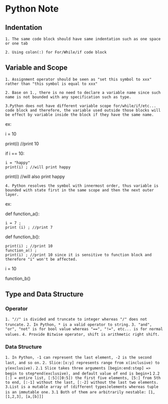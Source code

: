 # Python Note

## Indentation
```1. The same code block should have same indentation such as one space or one tab```

```2. Using colon(:) for For/While/if code block ```

## Variable and Scope
```1. Assignment operator should be seen as "set this symbol to xxx" rather than "this symbol is equal to xxx"```

```2. Base on 1., there is no need to declare a variable name since such name is not bounded with any specification such as type.```

```3.Python does not have different variable scope for/while/if/etc... code block and therefore, the variable used outside those blocks will be effect by variable inside the block if they have the same name. ```

ex:

i = 10

print(i) //print 10

if i == 10:

    i = "happy"
    print(i) ; //will print happy

print(i) //will also print happy

```4. Python resolves the symbol with innermost order, thus variable is bounded with state first in the same scope and then the next outer layer.```

ex:

def function_a():

    i = 7 ;
    print (i) ; //print 7
    

def function_b():

    print(i) ; //print 10
    function_a() ;
    print(i) ; //print 10 since it is sensitive to function block and therefore "i" won't be affected.

i = 10

function_b()


## Type and Data Structure 

### Operator
```1. "//" is divided and truncate to integer whereas "/" does not truncate.```
```2. In Python, * is a valid operator to string.```
```3. "and", "or", "not" is for bool value whereas "==", "!=", etc... is for normal values.```
```4. Provide Bitwise operator, shift is arithmetic right shift.```

### Data Structure
```1. In Python, -1 can represent the last element, -2 is the second last, and so on.```
```2. Slice:[x:y] represents range from x(inclusive) to y(exclusive).```
```2.1 Slice takes three arguments [begin:end:step] => begin to step*end(exclusive), and default value of end is begin+1```
```2.2 [:] = entire list, [:5]([0:5]) the first five elements, [5:] from 5th to end, [:-1] without the last, [:-2] without the last two elements.  ```
```3.List is a mutable array of (different types)elements whereas tuple is an immutable one.```
```3.1 Both of them are arbitrarily nestable: [1, [1,2,3], [a,[b]]]```

